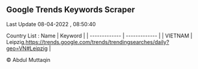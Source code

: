 

## Google Trends Keywords Scraper 
 
Last Update 08-04-2022 , 08:50:40

Country List :
 Name  | Keyword |
| ------------- | ------------- |
| VIETNAM | Leipzig,https://trends.google.com/trends/trendingsearches/daily?geo=VN#Leipzig |



© Abdul Muttaqin 

